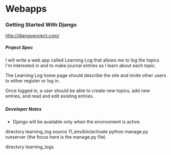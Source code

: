 # Webapps

### Getting Started With Django

http://djangoproject.com/

##### Project Spec

I will write a web app called Learning Log that allows me to log the
topics I'm interested in and to make journal entries as I learn
about each topic.

The Learning Log home page should describe the site
and invite other users to either register or log in.

Once logged in, a user should be able to create new topics,
add new entries, and read and edit existing entries.

##### 



##### Developer Notes

- Django will be available only when the environment is active.

directory learning_log
    source 11_env/bin/activate
    python manage.py runserver
        (the focus here is the manage.py file)

directory learning_logs


    
